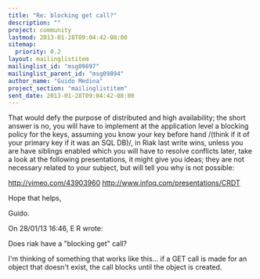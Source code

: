 ```yaml
---
title: "Re: blocking get call?"
description: ""
project: community
lastmod: 2013-01-28T09:04:42-08:00
sitemap:
  priority: 0.2
layout: mailinglistitem
mailinglist_id: "msg09897"
mailinglist_parent_id: "msg09894"
author_name: "Guido Medina"
project_section: "mailinglistitem"
sent_date: 2013-01-28T09:04:42-08:00
---
```



That would defy the purpose of distributed and high availability; the 
short answer is no, you will have to implement at the application level 
a blocking policy for the keys, assuming you know your key before hand 
/(think if it of your primary key if it was an SQL DB)/, in Riak last 
write wins, unless you are have siblings enabled which you will have to 
resolve conflicts later, take a look at the following presentations, it 
might give you ideas; they are not necessary related to your subject, 
but will tell you why is not possible:


http://vimeo.com/43903960
http://www.infoq.com/presentations/CRDT

Hope that helps,

Guido.

On 28/01/13 16:46, E R wrote:

Does riak have a "blocking get" call?

I'm thinking of something that works like this... if a GET call is 
made for an object that doesn't exist, the call blocks until the 
object is created.

